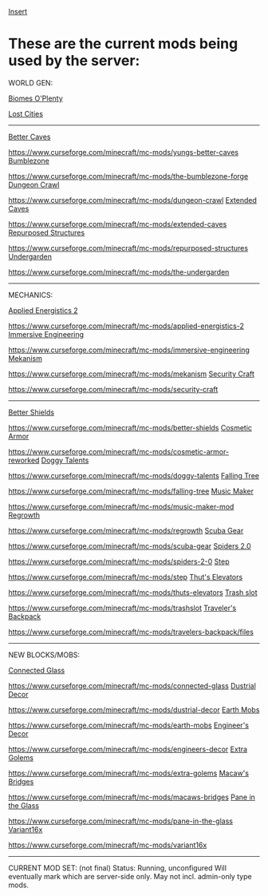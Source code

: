 <a href="">Insert</a>

# These are the current mods being used by the server:

WORLD GEN:


<a href="https://www.curseforge.com/minecraft/mc-mods/biomes-o-plenty">Biomes O'Plenty</a>

<a href="https://www.curseforge.com/minecraft/mc-mods/the-lost-cities">Lost Cities</a>

--------------
<a href="">Better Caves</a>

https://www.curseforge.com/minecraft/mc-mods/yungs-better-caves
<a href="">Bumblezone</a>

https://www.curseforge.com/minecraft/mc-mods/the-bumblezone-forge
<a href="">Dungeon Crawl</a>

https://www.curseforge.com/minecraft/mc-mods/dungeon-crawl
<a href="">Extended Caves</a>

https://www.curseforge.com/minecraft/mc-mods/extended-caves
<a href="">Repurposed Structures</a>

https://www.curseforge.com/minecraft/mc-mods/repurposed-structures
<a href="">Undergarden</a>

https://www.curseforge.com/minecraft/mc-mods/the-undergarden

--------------

MECHANICS:

<a href="">Applied Energistics 2</a>

https://www.curseforge.com/minecraft/mc-mods/applied-energistics-2
<a href="">Immersive Engineering</a>

https://www.curseforge.com/minecraft/mc-mods/immersive-engineering
<a href="">Mekanism</a>

https://www.curseforge.com/minecraft/mc-mods/mekanism
<a href="">Security Craft</a>

https://www.curseforge.com/minecraft/mc-mods/security-craft

--------------
<a href="">Better Shields</a>

https://www.curseforge.com/minecraft/mc-mods/better-shields
<a href="">Cosmetic Armor</a>

https://www.curseforge.com/minecraft/mc-mods/cosmetic-armor-reworked
<a href="">Doggy Talents</a>

https://www.curseforge.com/minecraft/mc-mods/doggy-talents
<a href="">Falling Tree</a>

https://www.curseforge.com/minecraft/mc-mods/falling-tree
<a href="">Music Maker</a>

https://www.curseforge.com/minecraft/mc-mods/music-maker-mod
<a href="">Regrowth</a>

https://www.curseforge.com/minecraft/mc-mods/regrowth
<a href="">Scuba Gear</a>

https://www.curseforge.com/minecraft/mc-mods/scuba-gear
<a href="">Spiders 2.0</a>

https://www.curseforge.com/minecraft/mc-mods/spiders-2-0
<a href="">Step</a>

https://www.curseforge.com/minecraft/mc-mods/step
<a href="">Thut's Elevators</a>

https://www.curseforge.com/minecraft/mc-mods/thuts-elevators
<a href="">Trash slot</a>

https://www.curseforge.com/minecraft/mc-mods/trashslot
<a href="">Traveler's Backpack</a>

https://www.curseforge.com/minecraft/mc-mods/travelers-backpack/files

--------------

NEW BLOCKS/MOBS:

<a href="">Connected Glass</a>

https://www.curseforge.com/minecraft/mc-mods/connected-glass
<a href="">Dustrial Decor</a>

https://www.curseforge.com/minecraft/mc-mods/dustrial-decor
<a href="">Earth Mobs</a>

https://www.curseforge.com/minecraft/mc-mods/earth-mobs
<a href="">Engineer's Decor</a>

https://www.curseforge.com/minecraft/mc-mods/engineers-decor
<a href="">Extra Golems</a>

https://www.curseforge.com/minecraft/mc-mods/extra-golems
<a href="">Macaw's Bridges</a>

https://www.curseforge.com/minecraft/mc-mods/macaws-bridges
<a href="">Pane in the Glass</a>

https://www.curseforge.com/minecraft/mc-mods/pane-in-the-glass
<a href="">Variant16x</a>

https://www.curseforge.com/minecraft/mc-mods/variant16x

--------------

CURRENT MOD SET: (not final)
Status: Running, unconfigured
Will eventually mark which are server-side only.
May not incl. admin-only type mods.
